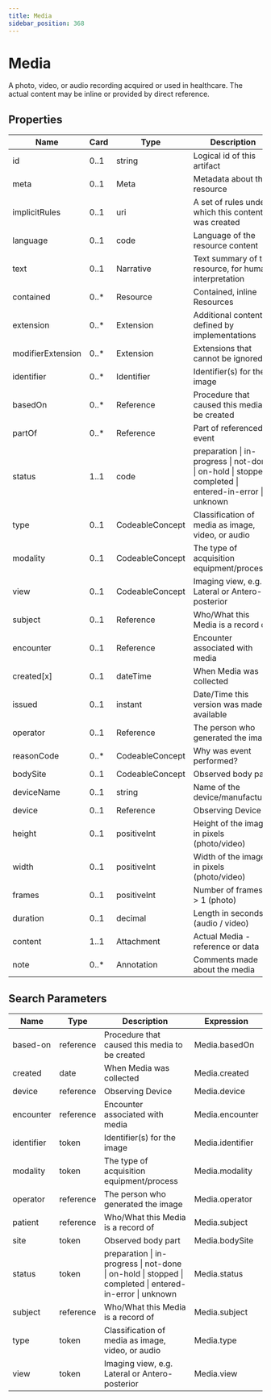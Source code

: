 ```yaml
---
title: Media
sidebar_position: 368
---
```


# Media

A photo, video, or audio recording acquired or used in healthcare. The actual content may be inline or provided by direct reference.

## Properties

| Name | Card | Type | Description |
| --- | --- | --- | --- |
| id | 0..1 | string | Logical id of this artifact
| meta | 0..1 | Meta | Metadata about the resource
| implicitRules | 0..1 | uri | A set of rules under which this content was created
| language | 0..1 | code | Language of the resource content
| text | 0..1 | Narrative | Text summary of the resource, for human interpretation
| contained | 0..* | Resource | Contained, inline Resources
| extension | 0..* | Extension | Additional content defined by implementations
| modifierExtension | 0..* | Extension | Extensions that cannot be ignored
| identifier | 0..* | Identifier | Identifier(s) for the image
| basedOn | 0..* | Reference | Procedure that caused this media to be created
| partOf | 0..* | Reference | Part of referenced event
| status | 1..1 | code | preparation \| in-progress \| not-done \| on-hold \| stopped \| completed \| entered-in-error \| unknown
| type | 0..1 | CodeableConcept | Classification of media as image, video, or audio
| modality | 0..1 | CodeableConcept | The type of acquisition equipment/process
| view | 0..1 | CodeableConcept | Imaging view, e.g. Lateral or Antero-posterior
| subject | 0..1 | Reference | Who/What this Media is a record of
| encounter | 0..1 | Reference | Encounter associated with media
| created[x] | 0..1 | dateTime | When Media was collected
| issued | 0..1 | instant | Date/Time this version was made available
| operator | 0..1 | Reference | The person who generated the image
| reasonCode | 0..* | CodeableConcept | Why was event performed?
| bodySite | 0..1 | CodeableConcept | Observed body part
| deviceName | 0..1 | string | Name of the device/manufacturer
| device | 0..1 | Reference | Observing Device
| height | 0..1 | positiveInt | Height of the image in pixels (photo/video)
| width | 0..1 | positiveInt | Width of the image in pixels (photo/video)
| frames | 0..1 | positiveInt | Number of frames if > 1 (photo)
| duration | 0..1 | decimal | Length in seconds (audio / video)
| content | 1..1 | Attachment | Actual Media - reference or data
| note | 0..* | Annotation | Comments made about the media

## Search Parameters

| Name | Type | Description | Expression
| --- | --- | --- | --- |
| based-on | reference | Procedure that caused this media to be created | Media.basedOn
| created | date | When Media was collected | Media.created
| device | reference | Observing Device | Media.device
| encounter | reference | Encounter associated with media | Media.encounter
| identifier | token | Identifier(s) for the image | Media.identifier
| modality | token | The type of acquisition equipment/process | Media.modality
| operator | reference | The person who generated the image | Media.operator
| patient | reference | Who/What this Media is a record of | Media.subject
| site | token | Observed body part | Media.bodySite
| status | token | preparation \| in-progress \| not-done \| on-hold \| stopped \| completed \| entered-in-error \| unknown | Media.status
| subject | reference | Who/What this Media is a record of | Media.subject
| type | token | Classification of media as image, video, or audio | Media.type
| view | token | Imaging view, e.g. Lateral or Antero-posterior | Media.view

